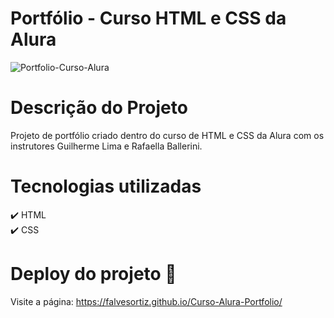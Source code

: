 # Portfólio - Curso HTML e CSS da Alura

![Portfolio-Curso-Alura](https://user-images.githubusercontent.com/14630342/229278509-9297ae15-c718-4da2-8290-24720513f0d0.png)

# Descrição do Projeto

Projeto de portfólio criado dentro do curso de HTML e CSS da Alura com os instrutores Guilherme Lima e Rafaella Ballerini.

# Tecnologias utilizadas

:heavy_check_mark: HTML </br>
:heavy_check_mark: CSS

# Deploy do projeto 💨

Visite a página: https://falvesortiz.github.io/Curso-Alura-Portfolio/

